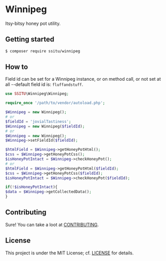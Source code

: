 # Winnipeg

Itsy-bitsy honey pot utility.

## Getting started

```bash
$ composer require ssitu/winnipeg
```

## How to

Field id can be set for a Winnipeg instance, or on method call, or not set at all --default field id is: `fluffandstuff`.

```php
use SSITU\Winnipeg\Winnipeg;

require_once '/path/to/vendor/autoload.php';

$Winnipeg = new Winnipeg();
# or
$fieldId = 'jovialTastiness';
$Winnipeg = new Winnipeg($fieldId);
# or
$Winnipeg = new Winnipeg();
$Winnipeg->setFieldId($fieldId);

$htmlField = $Winnipeg->getHoneyPotHtml();
$css = $Winnipeg->getHoneyPotCss();
$isHoneyPotIntact = $Winnipeg->checkHoneyPot();
# or
$htmlField = $Winnipeg->getHoneyPotHtml($fieldId);
$css = $Winnipeg->getHoneyPotCss($fieldId);
$isHoneyPotIntact = $Winnipeg->checkHoneyPot($fieldId);

if(!$isHoneyPotIntact){
$data = $Winnipeg->getCollectedData();
}
```

## Contributing

Sure! You can take a loot at [CONTRIBUTING](CONTRIBUTING.md).

## License

This project is under the MIT License; cf. [LICENSE](LICENSE) for details.
